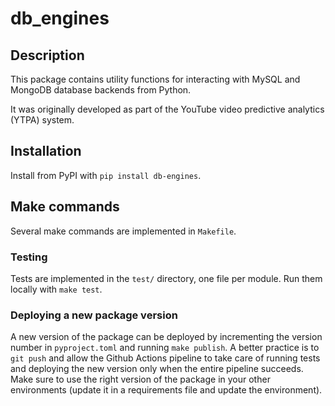 # db_engines

## Description

This package contains utility functions for interacting with MySQL and MongoDB database backends from Python.

It was originally developed as part of the YouTube video predictive analytics (YTPA) system.


## Installation

Install from PyPI with `pip install db-engines`.

## Make commands

Several make commands are implemented in `Makefile`.

### Testing

Tests are implemented in the `test/` directory, one file per module. Run them locally with `make test`.

### Deploying a new package version

A new version of the package can be deployed by incrementing the version number in `pyproject.toml` and running 
`make publish`. 
A better practice is to `git push` and allow the Github Actions pipeline to take care of running tests and deploying 
the new version only when the entire pipeline succeeds.
Make sure to use the right version of the package in your other environments (update it in a requirements file and 
update the environment).
